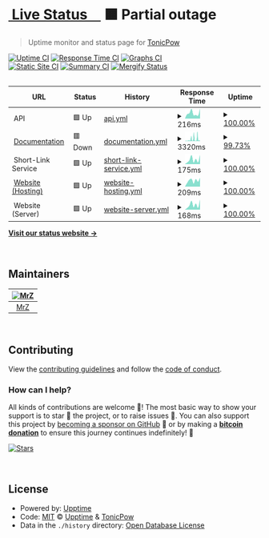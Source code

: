 # [<img alt="" src="https://tonicpow.com/favicon-32x32.png" height="28"> Live Status&nbsp;&nbsp;&nbsp;&nbsp;](https://status.tonicpow.com) <!--live status--> **🟧 Partial outage**

> Uptime monitor and status page for [TonicPow](https://tonicpow.com/?utm_source=github&utm_medium=github_repo&utm_campaign=status&utm_term=status&utm_content=status)

[![Uptime CI](https://github.com/tonicpow/status/workflows/Uptime%20CI/badge.svg)](https://github.com/tonicpow/status/actions?query=workflow%3A%22Uptime+CI%22)
[![Response Time CI](https://github.com/tonicpow/status/workflows/Response%20Time%20CI/badge.svg)](https://github.com/tonicpow/status/actions?query=workflow%3A%22Response+Time+CI%22)
[![Graphs CI](https://github.com/tonicpow/status/workflows/Graphs%20CI/badge.svg)](https://github.com/tonicpow/status/actions?query=workflow%3A%22Graphs+CI%22)
<br/>
[![Static Site CI](https://github.com/tonicpow/status/workflows/Static%20Site%20CI/badge.svg)](https://github.com/tonicpow/status/actions?query=workflow%3A%22Static+Site+CI%22)
[![Summary CI](https://github.com/tonicpow/status/workflows/Summary%20CI/badge.svg)](https://github.com/tonicpow/status/actions?query=workflow%3A%22Summary+CI%22)
[![Mergify Status](https://img.shields.io/endpoint.svg?url=https://api.mergify.com/v1/badges/tonicpow/status&style=flat&v=1)](https://mergify.io)
<br>
<br>

<!--start: status pages-->
<!-- This summary is generated by Upptime (https://github.com/upptime/upptime) -->
<!-- Do not edit this manually, your changes will be overwritten -->
<!-- prettier-ignore -->
| URL | Status | History | Response Time | Uptime |
| --- | ------ | ------- | ------------- | ------ |
| <img alt="" src="https://tonicpow.com/favicon-32x32.png" height="13"> API | 🟩 Up | [api.yml](https://github.com/tonicpow/status/commits/HEAD/history/api.yml) | <details><summary><img alt="Response time graph" src="./graphs/api/response-time-week.png" height="20"> 216ms</summary><br><a href="https://status.tonicpow.com/history/api"><img alt="Response time 228" src="https://img.shields.io/endpoint?url=https%3A%2F%2Fraw.githubusercontent.com%2Ftonicpow%2Fstatus%2FHEAD%2Fapi%2Fapi%2Fresponse-time.json"></a><br><a href="https://status.tonicpow.com/history/api"><img alt="24-hour response time 390" src="https://img.shields.io/endpoint?url=https%3A%2F%2Fraw.githubusercontent.com%2Ftonicpow%2Fstatus%2FHEAD%2Fapi%2Fapi%2Fresponse-time-day.json"></a><br><a href="https://status.tonicpow.com/history/api"><img alt="7-day response time 216" src="https://img.shields.io/endpoint?url=https%3A%2F%2Fraw.githubusercontent.com%2Ftonicpow%2Fstatus%2FHEAD%2Fapi%2Fapi%2Fresponse-time-week.json"></a><br><a href="https://status.tonicpow.com/history/api"><img alt="30-day response time 235" src="https://img.shields.io/endpoint?url=https%3A%2F%2Fraw.githubusercontent.com%2Ftonicpow%2Fstatus%2FHEAD%2Fapi%2Fapi%2Fresponse-time-month.json"></a><br><a href="https://status.tonicpow.com/history/api"><img alt="1-year response time 224" src="https://img.shields.io/endpoint?url=https%3A%2F%2Fraw.githubusercontent.com%2Ftonicpow%2Fstatus%2FHEAD%2Fapi%2Fapi%2Fresponse-time-year.json"></a></details> | <details><summary><a href="https://status.tonicpow.com/history/api">100.00%</a></summary><a href="https://status.tonicpow.com/history/api"><img alt="All-time uptime 99.97%" src="https://img.shields.io/endpoint?url=https%3A%2F%2Fraw.githubusercontent.com%2Ftonicpow%2Fstatus%2FHEAD%2Fapi%2Fapi%2Fuptime.json"></a><br><a href="https://status.tonicpow.com/history/api"><img alt="24-hour uptime 100.00%" src="https://img.shields.io/endpoint?url=https%3A%2F%2Fraw.githubusercontent.com%2Ftonicpow%2Fstatus%2FHEAD%2Fapi%2Fapi%2Fuptime-day.json"></a><br><a href="https://status.tonicpow.com/history/api"><img alt="7-day uptime 100.00%" src="https://img.shields.io/endpoint?url=https%3A%2F%2Fraw.githubusercontent.com%2Ftonicpow%2Fstatus%2FHEAD%2Fapi%2Fapi%2Fuptime-week.json"></a><br><a href="https://status.tonicpow.com/history/api"><img alt="30-day uptime 100.00%" src="https://img.shields.io/endpoint?url=https%3A%2F%2Fraw.githubusercontent.com%2Ftonicpow%2Fstatus%2FHEAD%2Fapi%2Fapi%2Fuptime-month.json"></a><br><a href="https://status.tonicpow.com/history/api"><img alt="1-year uptime 100.00%" src="https://img.shields.io/endpoint?url=https%3A%2F%2Fraw.githubusercontent.com%2Ftonicpow%2Fstatus%2FHEAD%2Fapi%2Fapi%2Fuptime-year.json"></a></details>
| <img alt="" src="https://tonicpow.com/favicon-32x32.png" height="13"> [Documentation](https://docs.tonicpow.com) | 🟥 Down | [documentation.yml](https://github.com/tonicpow/status/commits/HEAD/history/documentation.yml) | <details><summary><img alt="Response time graph" src="./graphs/documentation/response-time-week.png" height="20"> 3320ms</summary><br><a href="https://status.tonicpow.com/history/documentation"><img alt="Response time 1016" src="https://img.shields.io/endpoint?url=https%3A%2F%2Fraw.githubusercontent.com%2Ftonicpow%2Fstatus%2FHEAD%2Fapi%2Fdocumentation%2Fresponse-time.json"></a><br><a href="https://status.tonicpow.com/history/documentation"><img alt="24-hour response time 4513" src="https://img.shields.io/endpoint?url=https%3A%2F%2Fraw.githubusercontent.com%2Ftonicpow%2Fstatus%2FHEAD%2Fapi%2Fdocumentation%2Fresponse-time-day.json"></a><br><a href="https://status.tonicpow.com/history/documentation"><img alt="7-day response time 3320" src="https://img.shields.io/endpoint?url=https%3A%2F%2Fraw.githubusercontent.com%2Ftonicpow%2Fstatus%2FHEAD%2Fapi%2Fdocumentation%2Fresponse-time-week.json"></a><br><a href="https://status.tonicpow.com/history/documentation"><img alt="30-day response time 2994" src="https://img.shields.io/endpoint?url=https%3A%2F%2Fraw.githubusercontent.com%2Ftonicpow%2Fstatus%2FHEAD%2Fapi%2Fdocumentation%2Fresponse-time-month.json"></a><br><a href="https://status.tonicpow.com/history/documentation"><img alt="1-year response time 1147" src="https://img.shields.io/endpoint?url=https%3A%2F%2Fraw.githubusercontent.com%2Ftonicpow%2Fstatus%2FHEAD%2Fapi%2Fdocumentation%2Fresponse-time-year.json"></a></details> | <details><summary><a href="https://status.tonicpow.com/history/documentation">99.73%</a></summary><a href="https://status.tonicpow.com/history/documentation"><img alt="All-time uptime 99.89%" src="https://img.shields.io/endpoint?url=https%3A%2F%2Fraw.githubusercontent.com%2Ftonicpow%2Fstatus%2FHEAD%2Fapi%2Fdocumentation%2Fuptime.json"></a><br><a href="https://status.tonicpow.com/history/documentation"><img alt="24-hour uptime 98.13%" src="https://img.shields.io/endpoint?url=https%3A%2F%2Fraw.githubusercontent.com%2Ftonicpow%2Fstatus%2FHEAD%2Fapi%2Fdocumentation%2Fuptime-day.json"></a><br><a href="https://status.tonicpow.com/history/documentation"><img alt="7-day uptime 99.73%" src="https://img.shields.io/endpoint?url=https%3A%2F%2Fraw.githubusercontent.com%2Ftonicpow%2Fstatus%2FHEAD%2Fapi%2Fdocumentation%2Fuptime-week.json"></a><br><a href="https://status.tonicpow.com/history/documentation"><img alt="30-day uptime 96.56%" src="https://img.shields.io/endpoint?url=https%3A%2F%2Fraw.githubusercontent.com%2Ftonicpow%2Fstatus%2FHEAD%2Fapi%2Fdocumentation%2Fuptime-month.json"></a><br><a href="https://status.tonicpow.com/history/documentation"><img alt="1-year uptime 99.71%" src="https://img.shields.io/endpoint?url=https%3A%2F%2Fraw.githubusercontent.com%2Ftonicpow%2Fstatus%2FHEAD%2Fapi%2Fdocumentation%2Fuptime-year.json"></a></details>
| <img alt="" src="https://tonicpow.com/favicon-32x32.png" height="13"> Short-Link Service | 🟩 Up | [short-link-service.yml](https://github.com/tonicpow/status/commits/HEAD/history/short-link-service.yml) | <details><summary><img alt="Response time graph" src="./graphs/short-link-service/response-time-week.png" height="20"> 175ms</summary><br><a href="https://status.tonicpow.com/history/short-link-service"><img alt="Response time 192" src="https://img.shields.io/endpoint?url=https%3A%2F%2Fraw.githubusercontent.com%2Ftonicpow%2Fstatus%2FHEAD%2Fapi%2Fshort-link-service%2Fresponse-time.json"></a><br><a href="https://status.tonicpow.com/history/short-link-service"><img alt="24-hour response time 355" src="https://img.shields.io/endpoint?url=https%3A%2F%2Fraw.githubusercontent.com%2Ftonicpow%2Fstatus%2FHEAD%2Fapi%2Fshort-link-service%2Fresponse-time-day.json"></a><br><a href="https://status.tonicpow.com/history/short-link-service"><img alt="7-day response time 175" src="https://img.shields.io/endpoint?url=https%3A%2F%2Fraw.githubusercontent.com%2Ftonicpow%2Fstatus%2FHEAD%2Fapi%2Fshort-link-service%2Fresponse-time-week.json"></a><br><a href="https://status.tonicpow.com/history/short-link-service"><img alt="30-day response time 189" src="https://img.shields.io/endpoint?url=https%3A%2F%2Fraw.githubusercontent.com%2Ftonicpow%2Fstatus%2FHEAD%2Fapi%2Fshort-link-service%2Fresponse-time-month.json"></a><br><a href="https://status.tonicpow.com/history/short-link-service"><img alt="1-year response time 190" src="https://img.shields.io/endpoint?url=https%3A%2F%2Fraw.githubusercontent.com%2Ftonicpow%2Fstatus%2FHEAD%2Fapi%2Fshort-link-service%2Fresponse-time-year.json"></a></details> | <details><summary><a href="https://status.tonicpow.com/history/short-link-service">100.00%</a></summary><a href="https://status.tonicpow.com/history/short-link-service"><img alt="All-time uptime 100.00%" src="https://img.shields.io/endpoint?url=https%3A%2F%2Fraw.githubusercontent.com%2Ftonicpow%2Fstatus%2FHEAD%2Fapi%2Fshort-link-service%2Fuptime.json"></a><br><a href="https://status.tonicpow.com/history/short-link-service"><img alt="24-hour uptime 100.00%" src="https://img.shields.io/endpoint?url=https%3A%2F%2Fraw.githubusercontent.com%2Ftonicpow%2Fstatus%2FHEAD%2Fapi%2Fshort-link-service%2Fuptime-day.json"></a><br><a href="https://status.tonicpow.com/history/short-link-service"><img alt="7-day uptime 100.00%" src="https://img.shields.io/endpoint?url=https%3A%2F%2Fraw.githubusercontent.com%2Ftonicpow%2Fstatus%2FHEAD%2Fapi%2Fshort-link-service%2Fuptime-week.json"></a><br><a href="https://status.tonicpow.com/history/short-link-service"><img alt="30-day uptime 100.00%" src="https://img.shields.io/endpoint?url=https%3A%2F%2Fraw.githubusercontent.com%2Ftonicpow%2Fstatus%2FHEAD%2Fapi%2Fshort-link-service%2Fuptime-month.json"></a><br><a href="https://status.tonicpow.com/history/short-link-service"><img alt="1-year uptime 100.00%" src="https://img.shields.io/endpoint?url=https%3A%2F%2Fraw.githubusercontent.com%2Ftonicpow%2Fstatus%2FHEAD%2Fapi%2Fshort-link-service%2Fuptime-year.json"></a></details>
| <img alt="" src="https://tonicpow.com/favicon-32x32.png" height="13"> [Website (Hosting)](https://tonicpow.com) | 🟩 Up | [website-hosting.yml](https://github.com/tonicpow/status/commits/HEAD/history/website-hosting.yml) | <details><summary><img alt="Response time graph" src="./graphs/website-hosting/response-time-week.png" height="20"> 209ms</summary><br><a href="https://status.tonicpow.com/history/website-hosting"><img alt="Response time 216" src="https://img.shields.io/endpoint?url=https%3A%2F%2Fraw.githubusercontent.com%2Ftonicpow%2Fstatus%2FHEAD%2Fapi%2Fwebsite-hosting%2Fresponse-time.json"></a><br><a href="https://status.tonicpow.com/history/website-hosting"><img alt="24-hour response time 302" src="https://img.shields.io/endpoint?url=https%3A%2F%2Fraw.githubusercontent.com%2Ftonicpow%2Fstatus%2FHEAD%2Fapi%2Fwebsite-hosting%2Fresponse-time-day.json"></a><br><a href="https://status.tonicpow.com/history/website-hosting"><img alt="7-day response time 209" src="https://img.shields.io/endpoint?url=https%3A%2F%2Fraw.githubusercontent.com%2Ftonicpow%2Fstatus%2FHEAD%2Fapi%2Fwebsite-hosting%2Fresponse-time-week.json"></a><br><a href="https://status.tonicpow.com/history/website-hosting"><img alt="30-day response time 201" src="https://img.shields.io/endpoint?url=https%3A%2F%2Fraw.githubusercontent.com%2Ftonicpow%2Fstatus%2FHEAD%2Fapi%2Fwebsite-hosting%2Fresponse-time-month.json"></a><br><a href="https://status.tonicpow.com/history/website-hosting"><img alt="1-year response time 217" src="https://img.shields.io/endpoint?url=https%3A%2F%2Fraw.githubusercontent.com%2Ftonicpow%2Fstatus%2FHEAD%2Fapi%2Fwebsite-hosting%2Fresponse-time-year.json"></a></details> | <details><summary><a href="https://status.tonicpow.com/history/website-hosting">100.00%</a></summary><a href="https://status.tonicpow.com/history/website-hosting"><img alt="All-time uptime 100.00%" src="https://img.shields.io/endpoint?url=https%3A%2F%2Fraw.githubusercontent.com%2Ftonicpow%2Fstatus%2FHEAD%2Fapi%2Fwebsite-hosting%2Fuptime.json"></a><br><a href="https://status.tonicpow.com/history/website-hosting"><img alt="24-hour uptime 100.00%" src="https://img.shields.io/endpoint?url=https%3A%2F%2Fraw.githubusercontent.com%2Ftonicpow%2Fstatus%2FHEAD%2Fapi%2Fwebsite-hosting%2Fuptime-day.json"></a><br><a href="https://status.tonicpow.com/history/website-hosting"><img alt="7-day uptime 100.00%" src="https://img.shields.io/endpoint?url=https%3A%2F%2Fraw.githubusercontent.com%2Ftonicpow%2Fstatus%2FHEAD%2Fapi%2Fwebsite-hosting%2Fuptime-week.json"></a><br><a href="https://status.tonicpow.com/history/website-hosting"><img alt="30-day uptime 100.00%" src="https://img.shields.io/endpoint?url=https%3A%2F%2Fraw.githubusercontent.com%2Ftonicpow%2Fstatus%2FHEAD%2Fapi%2Fwebsite-hosting%2Fuptime-month.json"></a><br><a href="https://status.tonicpow.com/history/website-hosting"><img alt="1-year uptime 100.00%" src="https://img.shields.io/endpoint?url=https%3A%2F%2Fraw.githubusercontent.com%2Ftonicpow%2Fstatus%2FHEAD%2Fapi%2Fwebsite-hosting%2Fuptime-year.json"></a></details>
| <img alt="" src="https://tonicpow.com/favicon-32x32.png" height="13"> Website (Server) | 🟩 Up | [website-server.yml](https://github.com/tonicpow/status/commits/HEAD/history/website-server.yml) | <details><summary><img alt="Response time graph" src="./graphs/website-server/response-time-week.png" height="20"> 168ms</summary><br><a href="https://status.tonicpow.com/history/website-server"><img alt="Response time 204" src="https://img.shields.io/endpoint?url=https%3A%2F%2Fraw.githubusercontent.com%2Ftonicpow%2Fstatus%2FHEAD%2Fapi%2Fwebsite-server%2Fresponse-time.json"></a><br><a href="https://status.tonicpow.com/history/website-server"><img alt="24-hour response time 342" src="https://img.shields.io/endpoint?url=https%3A%2F%2Fraw.githubusercontent.com%2Ftonicpow%2Fstatus%2FHEAD%2Fapi%2Fwebsite-server%2Fresponse-time-day.json"></a><br><a href="https://status.tonicpow.com/history/website-server"><img alt="7-day response time 168" src="https://img.shields.io/endpoint?url=https%3A%2F%2Fraw.githubusercontent.com%2Ftonicpow%2Fstatus%2FHEAD%2Fapi%2Fwebsite-server%2Fresponse-time-week.json"></a><br><a href="https://status.tonicpow.com/history/website-server"><img alt="30-day response time 201" src="https://img.shields.io/endpoint?url=https%3A%2F%2Fraw.githubusercontent.com%2Ftonicpow%2Fstatus%2FHEAD%2Fapi%2Fwebsite-server%2Fresponse-time-month.json"></a><br><a href="https://status.tonicpow.com/history/website-server"><img alt="1-year response time 204" src="https://img.shields.io/endpoint?url=https%3A%2F%2Fraw.githubusercontent.com%2Ftonicpow%2Fstatus%2FHEAD%2Fapi%2Fwebsite-server%2Fresponse-time-year.json"></a></details> | <details><summary><a href="https://status.tonicpow.com/history/website-server">100.00%</a></summary><a href="https://status.tonicpow.com/history/website-server"><img alt="All-time uptime 100.00%" src="https://img.shields.io/endpoint?url=https%3A%2F%2Fraw.githubusercontent.com%2Ftonicpow%2Fstatus%2FHEAD%2Fapi%2Fwebsite-server%2Fuptime.json"></a><br><a href="https://status.tonicpow.com/history/website-server"><img alt="24-hour uptime 100.00%" src="https://img.shields.io/endpoint?url=https%3A%2F%2Fraw.githubusercontent.com%2Ftonicpow%2Fstatus%2FHEAD%2Fapi%2Fwebsite-server%2Fuptime-day.json"></a><br><a href="https://status.tonicpow.com/history/website-server"><img alt="7-day uptime 100.00%" src="https://img.shields.io/endpoint?url=https%3A%2F%2Fraw.githubusercontent.com%2Ftonicpow%2Fstatus%2FHEAD%2Fapi%2Fwebsite-server%2Fuptime-week.json"></a><br><a href="https://status.tonicpow.com/history/website-server"><img alt="30-day uptime 100.00%" src="https://img.shields.io/endpoint?url=https%3A%2F%2Fraw.githubusercontent.com%2Ftonicpow%2Fstatus%2FHEAD%2Fapi%2Fwebsite-server%2Fuptime-month.json"></a><br><a href="https://status.tonicpow.com/history/website-server"><img alt="1-year uptime 100.00%" src="https://img.shields.io/endpoint?url=https%3A%2F%2Fraw.githubusercontent.com%2Ftonicpow%2Fstatus%2FHEAD%2Fapi%2Fwebsite-server%2Fuptime-year.json"></a></details>

<!--end: status pages-->

[**Visit our status website →**](https://status.tonicpow.com)

<br/>

## Maintainers

| [<img src="https://github.com/mrz1836.png" height="50" alt="MrZ" />](https://github.com/mrz1836) |
| :----------------------------------------------------------------------------------------------: |
|                                [MrZ](https://github.com/mrz1836)                                 |

<br/>

## Contributing

View the [contributing guidelines](.github/CONTRIBUTING.md) and follow the [code of conduct](.github/CODE_OF_CONDUCT.md).

### How can I help?

All kinds of contributions are welcome :raised_hands:!
The most basic way to show your support is to star :star2: the project, or to raise issues :speech_balloon:.
You can also support this project by [becoming a sponsor on GitHub](https://github.com/sponsors/TonicPow) :clap:
or by making a [**bitcoin donation**](https://tonicpow.com/?utm_source=github&utm_medium=sponsor-link&utm_campaign=status&utm_term=status&utm_content=status) to ensure this journey continues indefinitely! :rocket:

[![Stars](https://img.shields.io/github/stars/tonicpow/status?label=Please%20like%20us&style=social)](https://github.com/tonicpow/status/stargazers)

<br/>

## License

- Powered by: [Upptime](https://github.com/upptime/upptime)
- Code: [MIT](./LICENSE) © [Upptime](https://github.com/upptime/upptime) & [TonicPow](https://tonicpow.com/?utm_source=github&utm_medium=sponsor-link&utm_campaign=status&utm_term=status&utm_content=status)
- Data in the `./history` directory: [Open Database License](https://opendatacommons.org/licenses/odbl/1-0/)
